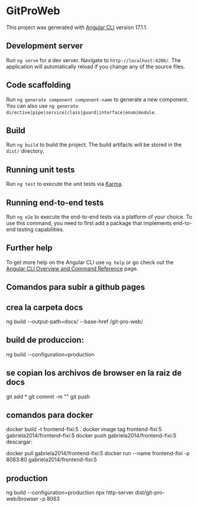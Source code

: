 # GitProWeb

This project was generated with [Angular CLI](https://github.com/angular/angular-cli) version 17.1.1.

## Development server

Run `ng serve` for a dev server. Navigate to `http://localhost:4200/`. The application will automatically reload if you change any of the source files.

## Code scaffolding

Run `ng generate component component-name` to generate a new component. You can also use `ng generate directive|pipe|service|class|guard|interface|enum|module`.

## Build

Run `ng build` to build the project. The build artifacts will be stored in the `dist/` directory.

## Running unit tests

Run `ng test` to execute the unit tests via [Karma](https://karma-runner.github.io).

## Running end-to-end tests

Run `ng e2e` to execute the end-to-end tests via a platform of your choice. To use this command, you need to first add a package that implements end-to-end testing capabilities.

## Further help

To get more help on the Angular CLI use `ng help` or go check out the [Angular CLI Overview and Command Reference](https://angular.io/cli) page.


## Comandos para subir a github pages
## crea la carpeta docs
ng build --output-path=docs/ --base-href /git-pro-web/

## build de produccion:
 ng build --configuration=production

## se copian los archivos de browser en la raiz de docs
git add *
git commit -m ""
git push 

## comandos para docker
docker build -t frontend-fixi:5  . 
docker image tag frontend-fixi:5 gabriela2014/frontend-fixi:5
docker push gabriela2014/frontend-fixi:5
descargar:


docker pull gabriela2014/frontend-fixi:5 
docker run --name frontend-fixi -p 8083:80 gabriela2014/frontend-fixi:5

## production
ng build --configuration=production 
npx http-server dist/git-pro-web/browser  -p 8063